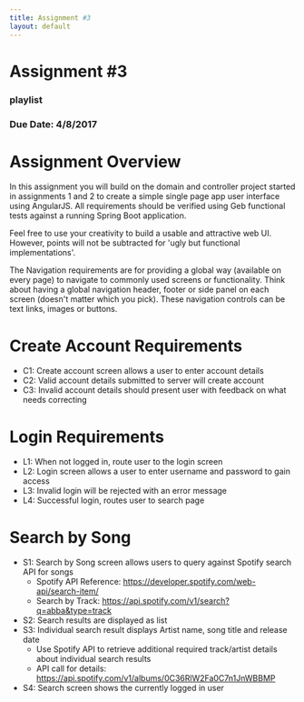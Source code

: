 ```yaml
---
title: Assignment #3
layout: default
---
```


# Assignment #3

### playlist

### Due Date: 4/8/2017

# Assignment Overview
In this assignment you will build on the domain and controller project started in assignments 1 and 2 to create a simple single page app user interface using AngularJS.  All requirements should be verified using Geb functional tests against a running Spring Boot application.

Feel free to use your creativity to build a usable and attractive web UI.  However, points will not be subtracted for 'ugly but functional implementations'.

The Navigation requirements are for providing a global way (available on every page) to navigate to commonly used screens or functionality.  Think about having a global navigation header, footer or side panel on each screen (doesn't matter which you pick).  These navigation controls can be text links, images or buttons.

# Create Account Requirements
- C1: Create account screen allows a user to enter account details
- C2: Valid account details submitted to server will create account
- C3: Invalid account details should present user with feedback on what needs correcting

# Login Requirements
- L1: When not logged in, route user to the login screen
- L2: Login screen allows a user to enter username and password to gain access
- L3: Invalid login will be rejected with an error message
- L4: Successful login, routes user to search page

# Search by Song
- S1: Search by Song screen allows users to query against Spotify search API for songs
  - Spotify API Reference: https://developer.spotify.com/web-api/search-item/
  - Search by Track: https://api.spotify.com/v1/search?q=abba&type=track
- S2: Search results are displayed as list
- S3: Individual search result displays Artist name, song title and release date
  - Use Spotify API to retrieve additional required track/artist details about individual search results
  - API call for details: https://api.spotify.com/v1/albums/0C36RlW2Fa0C7n1JnWBBMP
- S4: Search screen shows the currently logged in user
